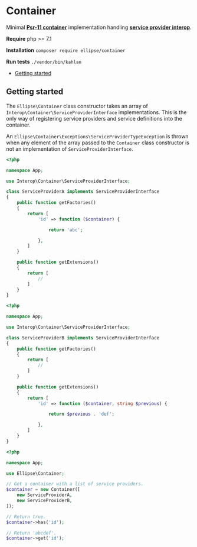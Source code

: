 # Container

Minimal **[Psr-11 container](http://www.php-fig.org/psr/psr-11/meta/)** implementation handling **[service provider interop](https://github.com/container-interop/service-provider)**.

**Require** php >= 7.1

**Installation** `composer require ellipse/container`

**Run tests** `./vendor/bin/kahlan`

* [Getting started](#getting-started)

## Getting started

The `Ellipse\Container` class constructor takes an array of `Interop\Container\ServiceProviderInterface` implementations. This is the only way of registering service providers and service definitions into the container.

An `Ellipse\Container\Exceptions\ServiceProviderTypeException` is thrown when any element of the array passed to the `Container` class constructor is not an implementation of `ServiceProviderInterface`.

```php
<?php

namespace App;

use Interop\Container\ServiceProviderInterface;

class ServiceProviderA implements ServiceProviderInterface
{
    public function getFactories()
    {
        return [
            'id' => function ($container) {

                return 'abc';

            },
        ]
    }

    public function getExtensions()
    {
        return [
            //
        ]
    }
}
```

```php
<?php

namespace App;

use Interop\Container\ServiceProviderInterface;

class ServiceProviderB implements ServiceProviderInterface
{
    public function getFactories()
    {
        return [
            //
        ]
    }

    public function getExtensions()
    {
        return [
            'id' => function ($container, string $previous) {

                return $previous . 'def';

            },
        ]
    }
}
```

```php
<?php

namespace App;

use Ellipse\Container;

// Get a container with a list of service providers.
$container = new Container([
    new ServiceProviderA,
    new ServiceProviderB,
]);

// Return true.
$container->has('id');

// Return 'abcdef'.
$container->get('id');
```
